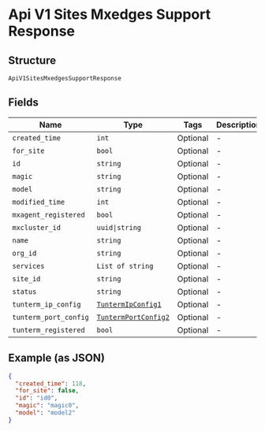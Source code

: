 
# Api V1 Sites Mxedges Support Response

## Structure

`ApiV1SitesMxedgesSupportResponse`

## Fields

| Name | Type | Tags | Description |
|  --- | --- | --- | --- |
| `created_time` | `int` | Optional | - |
| `for_site` | `bool` | Optional | - |
| `id` | `string` | Optional | - |
| `magic` | `string` | Optional | - |
| `model` | `string` | Optional | - |
| `modified_time` | `int` | Optional | - |
| `mxagent_registered` | `bool` | Optional | - |
| `mxcluster_id` | `uuid\|string` | Optional | - |
| `name` | `string` | Optional | - |
| `org_id` | `string` | Optional | - |
| `services` | `List of string` | Optional | - |
| `site_id` | `string` | Optional | - |
| `status` | `string` | Optional | - |
| `tunterm_ip_config` | [`TuntermIpConfig1`](../../doc/models/tunterm-ip-config-1.md) | Optional | - |
| `tunterm_port_config` | [`TuntermPortConfig2`](../../doc/models/tunterm-port-config-2.md) | Optional | - |
| `tunterm_registered` | `bool` | Optional | - |

## Example (as JSON)

```json
{
  "created_time": 118,
  "for_site": false,
  "id": "id0",
  "magic": "magic0",
  "model": "model2"
}
```

